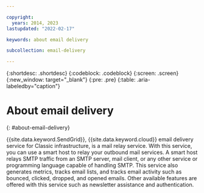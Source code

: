 ```yaml
---

copyright:
  years: 2014, 2023
lastupdated: "2022-02-17"

keywords: about email delivery

subcollection: email-delivery

---
```

{:shortdesc: .shortdesc}
{:codeblock: .codeblock}
{:screen: .screen}
{:new_window: target="_blank"}
{:pre: .pre}
{:table: .aria-labeledby="caption"}

# About email delivery
{: #about-email-delivery}

{{site.data.keyword.SendGrid}}, {{site.data.keyword.cloud}} email delivery service for Classic infrastructure, is a mail relay service. With this service, you can use a smart host to relay your outbound mail services. A smart host relays SMTP traffic from an SMTP server, mail client, or any other service or programming language capable of handling SMTP. This service also generates metrics, tracks email lists, and tracks email activity such as bounced, clicked, dropped, and opened emails. Other available features are offered with this service such as newsletter assistance and authentication.
